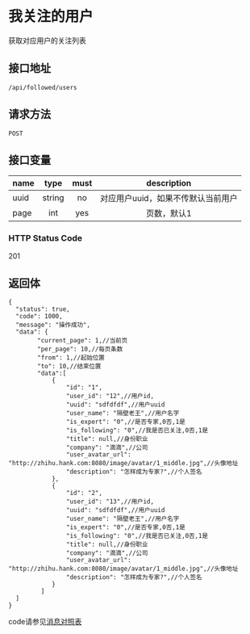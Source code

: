 # 我关注的用户
获取对应用户的关注列表

## 接口地址

`/api/followed/users`

## 请求方法

```POST ```

## 接口变量

| name     | type     | must     | description |
|----------|:--------:|:--------:|:--------:|
| uuid   | string   | no      | 对应用户uuid，如果不传默认当前用户 |
| page  | int   | yes      | 页数，默认1  |

### HTTP Status Code

201

## 返回体

```json5
{
  "status": true,
  "code": 1000,
  "message": "操作成功",
  "data": {
        "current_page": 1,//当前页
        "per_page": 10,//每页条数
        "from": 1,//起始位置
        "to": 10,//结束位置
        "data":[
            {
                "id": "1",
                "user_id": "12",//用户id,
                "uuid": "sdfdfdf",//用户uuid
                "user_name": "隔壁老王",//用户名字
                "is_expert": "0",//是否专家,0否,1是
                "is_following": "0",//我是否已关注,0否,1是
                "title": null,//身份职业
                "company": "滴滴",//公司
                "user_avatar_url": "http://zhihu.hank.com:8080/image/avatar/1_middle.jpg",//头像地址
                "description": "怎样成为专家?",//个人签名
            },
            {
                "id": "2",
                "user_id": "13",//用户id,
                "uuid": "sdfdfdf",//用户uuid
                "user_name": "隔壁老王",//用户名字
                "is_expert": "0",//是否专家,0否,1是
                "is_following": "0",//我是否已关注,0否,1是
                "title": null,//身份职业
                "company": "滴滴",//公司
                "user_avatar_url": "http://zhihu.hank.com:8080/image/avatar/1_middle.jpg",//头像地址
                "description": "怎样成为专家?",//个人签名
            }
         ]
  ]
}
``` 

code请参见[消息对照表](消息对照表.md)
